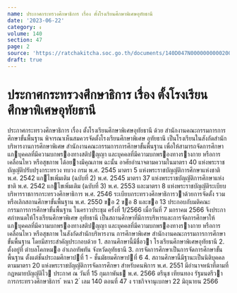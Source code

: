 ```yaml
---
name: ประกาศกระทรวงศึกษาธิการ เรื่อง ตั้งโรงเรียนศึกษาพิเศษอุทัยธานี
date: '2023-06-22'
category: ง
volume: 140
section: 47
page: 2
source: 'https://ratchakitcha.soc.go.th/documents/140D047N0000000000200.pdf'
draft: true
---
```


# ประกาศกระทรวงศึกษาธิการ เรื่อง ตั้งโรงเรียนศึกษาพิเศษอุทัยธานี

ประกาศกระทรวงศึกษาธิการ เรื่อง ตั้งโรงเรียนศึกษาพิเศษอุทัยธานี ด้วย สํานักงานคณะกรรมการการศึกษาขั้นพื้นฐาน พิจารณาเห็นสมควรจัดตั้งโรงเรียนศึกษาพิเศษ อุทัยธานี เป็นโรงเรียนในสังกัดสํานักบริหารงานการศึกษาพิเศษ สํานักงานคณะกรรมการการศึกษาขั้นพื้นฐาน เพื่อให้สามารถจัดการศึกษาแกบุคคลที่มีความบกพรองทางสติปญญา และบุคคลที่มีความบกพรองทางรางกาย หรือการเคลื่อนไหว หรือสุขภาพ ได้อยางมีคุณภาพ ฉะนั้น อาศัยอํานาจตามความในมาตรา 40 แห่งพระราชบัญญัติปรับปรุงกระทรวง ทบวง กรม พ.ศ. 2545 มาตรา 5 แห่งพระราชบัญญัติการศึกษาแห่งชาติ พ.ศ. 2542 แกไขเพิ่มเติม (ฉบับที่ 2) พ.ศ. 2545 มาตรา 37 แห่งพระราชบัญญัติการศึกษาแห่งชาติ พ.ศ. 2542 แกไขเพิ่มเติม (ฉบับที่ 3) พ.ศ. 2553 และมาตรา 8 แห่งพระราชบัญญัติระเบียบบริหารราชการกระทรวงศึกษาธิการ พ.ศ. 2546 ระเบียบกระทรวงศึกษาธิการวาด้วยการจัดตั้ง รวม หรือเลิกสถานศึกษาขั้นพื้นฐาน พ.ศ. 2550 ขอ 2 ขอ 8 และขอ 13 ประกอบกับมติคณะกรรมการการศึกษาขั้นพื้นฐาน ในคราวประชุม ครั้งที่ 1/2566 เมื่อวันที่ 7 มกราคม 2566 จึงประกาศกําหนดให้โรงเรียนศึกษาพิเศษ อุทัยธานี เป็นสถานศึกษาที่มีการบริหารและการจัดการศึกษาให้แกบุคคลที่มีความบกพรองทางสติปญญา และบุคคลที่มีความบกพรองทางรางกาย หรือการเคลื่อนไหว หรือสุขภาพ ในสังกัดสํานักบริหารงาน การศึกษาพิเศษ สํานักงานคณะกรรมการการศึกษาขั้นพื้นฐาน โดยมีสาระสําคัญประกอบด้วย 1. สถานศึกษานี้มีชื่อวา โรงเรียนศึกษาพิเศษอุทัยธานี 2. ตั้งอยู่ที่ ตําบลโคกหมอ อําเภอทัพทัน จังหวัดอุทัยธานี 3. การจัดการศึกษาเป็นการจัดการศึกษาขั้นพื้นฐาน ตั้งแต่ชั้นประถมศึกษาปที่ 1 - ชั้นมัธยมศึกษาปที่ 6 4. สถานศึกษานี้มีฐานะเป็นนิติบุคคล ตามมาตรา 20 แห่งพระราชบัญญัติการจัดการศึกษา สําหรับคนพิการ พ.ศ. 2551 มีอํานาจหน้าที่ตามที่กฎหมายบัญญัติไว ประกาศ ณ วันที่ 15 กุมภาพันธ พ.ศ. 2566 ตรีนุช เทียนทอง รัฐมนตรีวาการกระทรวงศึกษาธิการ ้ หนา 2 ่ เลม 140 ตอนที่ 47 ง ราชกิจจานุเบกษา 22 มิถุนายน 2566
